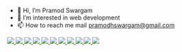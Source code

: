 - 👋 Hi, I’m Pramod Swargam
- 👀 I’m interested in web development
- 📫 How to reach me mail pramodhswargam@gmail.com

<!---
Pramod556/Pramod556 is a ✨ special ✨ repository because its `README.md` (this file) appears on your GitHub profile.
You can click the Preview link to take a look at your changes.
--->
<p align="left">
  <a href="https://html.spec.whatwg.org/multipage/" target="_blank" rel="noreferrer" >
    <img src="https://skillicons.dev/icons?i=html" />
  </a>  <a href="https://www.w3.org/Style/CSS/Overview.en.html" target="_blank" rel="noreferrer">
    <img src="https://skillicons.dev/icons?i=css" />
  </a>  <a href="https://developer.mozilla.org/en-US/docs/Web/JavaScript" target="_blank" rel="noreferrer">
    <img src="https://skillicons.dev/icons?i=javascript" />
  </a>  <a href="https://react.dev/" target="_blank" rel="noreferrer">
    <img src="https://skillicons.dev/icons?i=react" />
  </a>  <a href="https://nodejs.org/en" target="_blank" rel="noreferrer">
    <img src="https://skillicons.dev/icons?i=nodejs" />
  </a>  <a href="https://www.java.com/en/" target="_blank" rel="noreferrer">
    <img src="https://skillicons.dev/icons?i=java" />
  </a>  <a href="https://www.mysql.com/" target="_blank" rel="noreferrer">
    <img src="https://skillicons.dev/icons?i=mysql" />
  </a>
     <a href="https://www.mongodb.com/" target="_blank" rel="noreferrer">
    <img src="https://skillicons.dev/icons?i=mongodb" />
  </a>
  <a href="https://code.visualstudio.com/" target="_blank" rel="noreferrer">
    <img src="https://skillicons.dev/icons?i=vscode" />
  </a>
    </a>  <a href="https://git-scm.com/" target="_blank" rel="noreferrer">
    <img src="https://skillicons.dev/icons?i=git" />
  </a>  <a href="https://github.com/" target="_blank" rel="noreferrer">
    <img src="https://skillicons.dev/icons?i=github" />
  </a>
</p>

